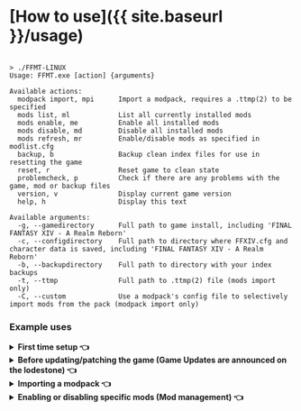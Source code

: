 # [How to use]({{ site.baseurl }}/usage)

```

> ./FFMT-LINUX
Usage: FFMT.exe [action] {arguments}

Available actions:
  modpack import, mpi      Import a modpack, requires a .ttmp(2) to be specified
  mods list, ml            List all currently installed mods
  mods enable, me          Enable all installed mods
  mods disable, md         Disable all installed mods
  mods refresh, mr         Enable/disable mods as specified in modlist.cfg
  backup, b                Backup clean index files for use in resetting the game
  reset, r                 Reset game to clean state
  problemcheck, p          Check if there are any problems with the game, mod or backup files
  version, v               Display current game version
  help, h                  Display this text

Available arguments:
  -g, --gamedirectory      Full path to game install, including 'FINAL FANTASY XIV - A Realm Reborn'
  -c, --configdirectory    Full path to directory where FFXIV.cfg and character data is saved, including 'FINAL FANTASY XIV - A Realm Reborn'
  -b, --backupdirectory    Full path to directory with your index backups
  -t, --ttmp               Full path to .ttmp(2) file (mods import only)
  -C, --custom             Use a modpack's config file to selectively import mods from the pack (modpack import only)

```
### Example uses

<details>
<summary>
  <b>First time setup 👈</b>
</summary>
  
This is only a recommended first time setup. You are not required to make use of the config file created by this application, as all required directories can be specified through commandline instead.

1. The first run will create the application's config file
```
> ./FFMT-LINUX
```
2. Edit the config file with your editor of choice
```
> nano ~/.config/FFMT/config.cfg
```
3. Create a backup of your clean index files
```
> ./FFMT-LINUX backup
```

You are now ready to start modding the game.

</details>



<details>
<summary>
  <b>Before updating/patching the game (Game Updates are announced on the lodestone) 👈</b>
</summary>
  
##### Before game patch
You can either:
1. Disable all mods
```
> ./FFMT-LINUX mods disable -g /path/to/FINAL\ FANTASY\ XIV\ - A\ Realm\ Reborn
```
2. Reset the game's files entirely 
```
> ./FFMT-LINUX reset -g /path/to/FINAL\ FANTASY\ XIV\ - A\ Realm\ Reborn -b /path/to/index/backups
```

##### After game patch
Backup the new index files first
```
> ./FFMT-LINUX backup -g /path/to/FINAL\ FANTASY\ XIV\ - A\ Realm\ Reborn -b /path/to/index/backups
```
Depending on the chosen step before patching, you now either:
1. Re-enable all mods
```
> ./FFMT-LINUX mods enable -g /path/to/FINAL\ FANTASY\ XIV\ - A\ Realm\ Reborn
```
2. Import your modpacks from scratch
```
> ./FFMT-LINUX modpack import -g /path/to/FINAL\ FANTASY\ XIV\ - A\ Realm\ Reborn -t /path/to/modpack.ttmp2
```
</details>




<details>
<summary>
  <b>Importing a modpack 👈</b>
</summary>
  
There are two main types of modpacks: Simple and Wizard.

Simple requires no user interaction, but you can customize your import if you'd like.
Wizard does require user interaction.

#### Find the type

Firstly, figure out what kind of modpack this is:

```
> ./FFMT-LINUX mpinfo -t /path/to/modpack.ttmp2
Type: Simple
Author: 80cent
Version: 1.1
Description: N/A
Number of mods: 9001
```

#### Importing

Importing a full modpack
```
> ./FFMT-LINUX mpi -t /path/to/modpack.ttmp2
```
#### Simple Modpack Custom Import

Selectively importing mods from a simple modpack
```
> ./FFMT-LINUX mpi -t /path/to/modpack.ttmp2 --custom
> nano ~/.config/FFMT/ModPacks/modpack.cfg
> ./FFMT-LINUX mpi -t /path/to/modpack.ttmp2 --custom
```

#### Wizard Modpack import

Follow the on-screen prompts. Example:
```
Choices:
    1 - Gryffindor
         Description
    2 - Slytherin
         Description
    3 - Ravenclaw
         Description
    4 - HuFflEpuFf
         Description
         
  Choose one or multiple (eg: 1 2 3, 0-3, *)
  > 1-3
```

- Choices are separated by spaces.
- \* selects all.
- Ranges can be combined (eg: 1-3 5-6, to skip choice 4)


</details>

<details>
<summary>
  <b>Enabling or disabling specific mods (Mod management) 👈</b>
</summary>


Edit the modlist.cfg file within your operatingsystem's configuration directory. 
Set Enabled to True or False depending on what you want.
 Then run:
 ```
 > ./FFMT-LINUX mr
 ```
 or
 ```
 > ./FFMT-LINUX mods refresh
 ```
 
 </details>
